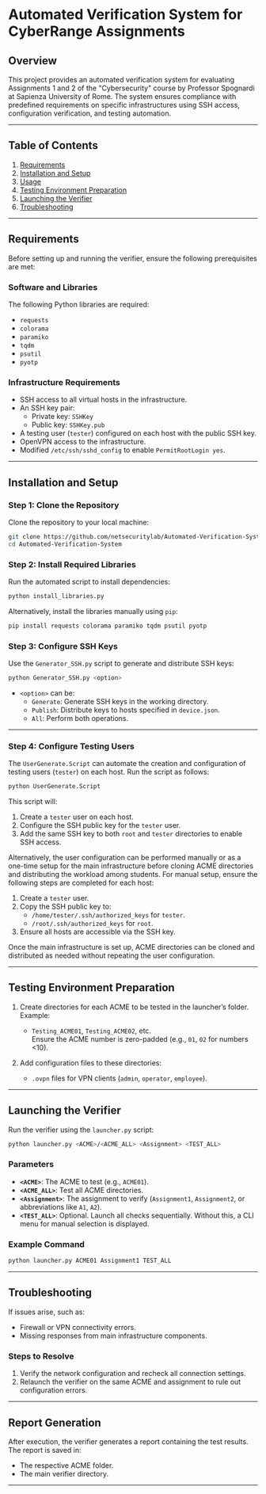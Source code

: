 # **Automated Verification System for CyberRange Assignments**  

## **Overview**  
This project provides an automated verification system for evaluating Assignments 1 and 2 of the "Cybersecurity" course by Professor Spognardi at Sapienza University of Rome. The system ensures compliance with predefined requirements on specific infrastructures using SSH access, configuration verification, and testing automation.  

---

## **Table of Contents**  
1. [Requirements](#requirements)  
2. [Installation and Setup](#installation-and-setup)  
3. [Usage](#usage)  
4. [Testing Environment Preparation](#testing-environment-preparation)  
5. [Launching the Verifier](#launching-the-verifier)  
6. [Troubleshooting](#troubleshooting)  

---

## **Requirements**  
Before setting up and running the verifier, ensure the following prerequisites are met:  

### **Software and Libraries**  
The following Python libraries are required:  
- `requests`  
- `colorama`  
- `paramiko`  
- `tqdm`  
- `psutil`  
- `pyotp`  

### **Infrastructure Requirements**  
- SSH access to all virtual hosts in the infrastructure.  
- An SSH key pair:  
  - Private key: `SSHKey`  
  - Public key: `SSHKey.pub`  
- A testing user (`tester`) configured on each host with the public SSH key.  
- OpenVPN access to the infrastructure.  
- Modified `/etc/ssh/sshd_config` to enable `PermitRootLogin yes`.  

---

## **Installation and Setup**  

### **Step 1: Clone the Repository**  
Clone the repository to your local machine:  
```bash  
git clone https://github.com/netsecuritylab/Automated-Verification-System.git  
cd Automated-Verification-System  
```  

### **Step 2: Install Required Libraries**  
Run the automated script to install dependencies:  
```bash  
python install_libraries.py  
```  
Alternatively, install the libraries manually using `pip`:  
```bash  
pip install requests colorama paramiko tqdm psutil pyotp  
```  

### **Step 3: Configure SSH Keys**  
Use the `Generator_SSH.py` script to generate and distribute SSH keys:  
```bash  
python Generator_SSH.py <option>  
```  
- `<option>` can be:  
  - `Generate`: Generate SSH keys in the working directory.  
  - `Publish`: Distribute keys to hosts specified in `device.json`.  
  - `All`: Perform both operations.  
---

### **Step 4: Configure Testing Users**  
The `UserGenerate.Script` can automate the creation and configuration of testing users (`tester`) on each host. Run the script as follows:  
```bash  
python UserGenerate.Script  
```  
This script will:  
1. Create a `tester` user on each host.  
2. Configure the SSH public key for the `tester` user.  
3. Add the same SSH key to both `root` and `tester` directories to enable SSH access.  

Alternatively, the user configuration can be performed manually or as a one-time setup for the main infrastructure before cloning ACME directories and distributing the workload among students. For manual setup, ensure the following steps are completed for each host:  
1. Create a `tester` user.  
2. Copy the SSH public key to:  
   - `/home/tester/.ssh/authorized_keys` for `tester`.  
   - `/root/.ssh/authorized_keys` for `root`.  
3. Ensure all hosts are accessible via the SSH key.  

Once the main infrastructure is set up, ACME directories can be cloned and distributed as needed without repeating the user configuration.  

---

## **Testing Environment Preparation**  
1. Create directories for each ACME to be tested in the launcher’s folder. Example:  
   - `Testing_ACME01`, `Testing_ACME02`, etc.  
   Ensure the ACME number is zero-padded (e.g., `01`, `02` for numbers <10).  

2. Add configuration files to these directories:  
   - `.ovpn` files for VPN clients (`admin`, `operator`, `employee`).  

---

## **Launching the Verifier**  
Run the verifier using the `launcher.py` script:  
```bash  
python launcher.py <ACME>/<ACME_ALL> <Assignment> <TEST_ALL>  
```  

### **Parameters**  
- **`<ACME>`**: The ACME to test (e.g., `ACME01`).  
- **`<ACME_ALL>`**: Test all ACME directories.  
- **`<Assignment>`**: The assignment to verify (`Assignment1`, `Assignment2`, or abbreviations like `A1`, `A2`).  
- **`<TEST_ALL>`**: Optional. Launch all checks sequentially. Without this, a CLI menu for manual selection is displayed.  

### **Example Command**  
```bash  
python launcher.py ACME01 Assignment1 TEST_ALL  
```  

---

## **Troubleshooting**  
If issues arise, such as:  
- Firewall or VPN connectivity errors.  
- Missing responses from main infrastructure components.  

### **Steps to Resolve**  
1. Verify the network configuration and recheck all connection settings.  
2. Relaunch the verifier on the same ACME and assignment to rule out configuration errors.  

---

## **Report Generation**  
After execution, the verifier generates a report containing the test results. The report is saved in:  
- The respective ACME folder.  
- The main verifier directory.  

---  
